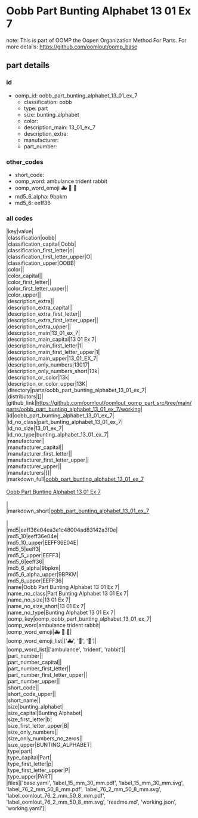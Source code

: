 # Oobb Part Bunting Alphabet 13 01 Ex 7  

note: This is part of OOMP the Oopen Organization Method For Parts. For more details: https://github.com/oomlout/oomp_base

##  part details





### id
* oomp_id: oobb_part_bunting_alphabet_13_01_ex_7
  * classification: oobb
  * type: part
  * size: bunting_alphabet
  * color: 
  * description_main: 13_01_ex_7
  * description_extra: 
  * manufacturer: 
  * part_number: 

### other_codes
* short_code: 
* oomp_word: ambulance trident rabbit
* oomp_word_emoji :ambulance: :trident: :rabbit:
* md5_6_alpha: 9bpkm
* md5_6: eeff36

### all codes 
|key|value|  
|classification|oobb|  
|classification_capital|Oobb|  
|classification_first_letter|o|  
|classification_first_letter_upper|O|  
|classification_upper|OOBB|  
|color||  
|color_capital||  
|color_first_letter||  
|color_first_letter_upper||  
|color_upper||  
|description_extra||  
|description_extra_capital||  
|description_extra_first_letter||  
|description_extra_first_letter_upper||  
|description_extra_upper||  
|description_main|13_01_ex_7|  
|description_main_capital|13 01 Ex 7|  
|description_main_first_letter|1|  
|description_main_first_letter_upper|1|  
|description_main_upper|13_01_EX_7|  
|description_only_numbers|13017|  
|description_only_numbers_short|13k|  
|description_or_color|13k|  
|description_or_color_upper|13K|  
|directory|parts/oobb_part_bunting_alphabet_13_01_ex_7|  
|distributors|[]|  
|github_link|https://github.com/oomlout/oomlout_oomp_part_src/tree/main/parts/oobb_part_bunting_alphabet_13_01_ex_7/working|  
|id|oobb_part_bunting_alphabet_13_01_ex_7|  
|id_no_class|part_bunting_alphabet_13_01_ex_7|  
|id_no_size|13_01_ex_7|  
|id_no_type|bunting_alphabet_13_01_ex_7|  
|manufacturer||  
|manufacturer_capital||  
|manufacturer_first_letter||  
|manufacturer_first_letter_upper||  
|manufacturer_upper||  
|manufacturers|[]|  
|markdown_full|[oobb_part_bunting_alphabet_13_01_ex_7](https://github.com/oomlout/oomlout_oomp_part_src/tree/main/parts/oobb_part_bunting_alphabet_13_01_ex_7/working)<br>[](https://github.com/oomlout/oomlout_oomp_part_src/tree/main/parts/oobb_part_bunting_alphabet_13_01_ex_7/working)<br>[Oobb Part Bunting Alphabet 13 01 Ex 7](https://github.com/oomlout/oomlout_oomp_part_src/tree/main/parts/oobb_part_bunting_alphabet_13_01_ex_7/working)<br><br>|  
|markdown_short|[oobb_part_bunting_alphabet_13_01_ex_7](https://github.com/oomlout/oomlout_oomp_part_src/tree/main/parts/oobb_part_bunting_alphabet_13_01_ex_7/working)<br><br>|  
|md5|eeff36e04ea3e1c48004ad83142a3f0e|  
|md5_10|eeff36e04e|  
|md5_10_upper|EEFF36E04E|  
|md5_5|eeff3|  
|md5_5_upper|EEFF3|  
|md5_6|eeff36|  
|md5_6_alpha|9bpkm|  
|md5_6_alpha_upper|9BPKM|  
|md5_6_upper|EEFF36|  
|name|Oobb Part Bunting Alphabet 13 01 Ex 7|  
|name_no_class|Part Bunting Alphabet 13 01 Ex 7|  
|name_no_size|13 01 Ex 7|  
|name_no_size_short|13 01 Ex 7|  
|name_no_type|Bunting Alphabet 13 01 Ex 7|  
|oomp_key|oomp_oobb_part_bunting_alphabet_13_01_ex_7|  
|oomp_word|ambulance trident rabbit|  
|oomp_word_emoji|:ambulance: :trident: :rabbit:|  
|oomp_word_emoji_list|[':ambulance:', ':trident:', ':rabbit:']|  
|oomp_word_list|['ambulance', 'trident', 'rabbit']|  
|part_number||  
|part_number_capital||  
|part_number_first_letter||  
|part_number_first_letter_upper||  
|part_number_upper||  
|short_code||  
|short_code_upper||  
|short_name||  
|size|bunting_alphabet|  
|size_capital|Bunting Alphabet|  
|size_first_letter|b|  
|size_first_letter_upper|B|  
|size_only_numbers||  
|size_only_numbers_no_zeros||  
|size_upper|BUNTING_ALPHABET|  
|type|part|  
|type_capital|Part|  
|type_first_letter|p|  
|type_first_letter_upper|P|  
|type_upper|PART|  
|files|['base.yaml', 'label_15_mm_30_mm.pdf', 'label_15_mm_30_mm.svg', 'label_76_2_mm_50_8_mm.pdf', 'label_76_2_mm_50_8_mm.svg', 'label_oomlout_76_2_mm_50_8_mm.pdf', 'label_oomlout_76_2_mm_50_8_mm.svg', 'readme.md', 'working.json', 'working.yaml']|  
